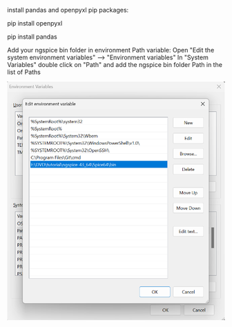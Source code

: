 install pandas and openpyxl pip packages:

pip install openpyxl

pip install pandas

Add your ngspice bin folder in environment Path variable:
Open "Edit the system environment variables" --> "Environment variables"
In "System Variables" double click on "Path" and add the ngspice bin folder Path in the list of Paths

![alt text](image.png)